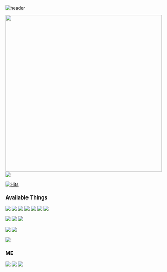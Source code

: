 ![header](https://capsule-render.vercel.app/api?type=waving&color=auto&height=300&section=header&text=Hello!&desc=I'm%20interested%20in%20various%20fields.%20I'm%20Lee%20Jinsoo,%20a%20developer%20who%20continues%20to%20develop%20on%20his%20own!&fontSize=65&fontAlignY=40&descSize=22rotate=-30&animation=fadeIn)

<p>
    <img src="https://github-readme-stats.vercel.app/api?username=01-binary&hide=stars&show_icons=true&count_private=true&line_height=24" style="width: 492px">
    <img src="https://github-readme-stats.vercel.app/api/top-langs/?username=01-binary&layout=compact&langs_count=6">
</p>

[![Hits](https://hits.seeyoufarm.com/api/count/incr/badge.svg?url=https%3A%2F%2Fgithub.com%2F01-binary&count_bg=%2379C83D&title_bg=%23555555&icon=github.svg&icon_color=%23FFFFFF&title=hits&edge_flat=false)](https://hits.seeyoufarm.com)

### Available Things

<p>
  <img src="https://img.shields.io/badge/TypeScript-3178C6?style=flat&logo=TypeScript&logoColor=white"/>
  <img src="https://img.shields.io/badge/JavaScript-F0DB4F?style=flat&logo=JavaScript&logoColor=323330"/>
  <img src="https://img.shields.io/badge/HTML5-E34F26?style=flat&logo=html5&logoColor=white"/>
  <img src="https://img.shields.io/badge/CSS3-1572B6?style=flat&logo=css3&logoColor=white"/>
  <img src="https://img.shields.io/badge/Python-3776AB?style=flat&logo=Python&logoColor=white"/>
  <img src="https://img.shields.io/badge/JAVA-007396?style=flat&logo=java&logoColor=white"/>
  <img src="https://img.shields.io/badge/MySQL-4479A1?style=flat&logo=mysql&logoColor=white"/>
</p>
<p>
  <img src="https://img.shields.io/badge/Next-black?style=flat&logo=next.js&logoColor=white"/>
  <img src="https://img.shields.io/badge/React-61DAFB?style=flat&logo=React&logoColor=white"/>
  <img src="https://img.shields.io/badge/Redux-764ABC?style=flat&logo=Redux&logoColor=white"/>
</p>
<p>
  <img src="https://img.shields.io/badge/GraphQL-E10098?style=flat&logo=GraphQL&logoColor=white"/>
  <img src="https://img.shields.io/badge/Node.js-339933?style=flat&logo=Node.js&logoColor=white"/>
</p>
<p>
  <img src="https://img.shields.io/badge/AWS-232F3E?style=flat&logo=Amazonaws&logoColor=white"/>
</p>

### ME

<p>
  <a href="https://binary01.me" target="_blank"><img src="https://img.shields.io/badge/Blog-663399?style=flat&logo=Gatsby&logoColor=white"/></a>
    <a href="https://likeable-eggnog-5b5.notion.site/3f392501751642748182e0caf75fcf47" target="_blank"><img src="https://img.shields.io/badge/Portfolio-000000?style=flat&logo=Notion&logoColor=white"/></a>
    <a href="https://www.instagram.com/01_binary" target="_blank"><img src="https://img.shields.io/badge/Instagram-E4405F?style=flat&logo=Instagram&logoColor=white"/></a>
</p>
